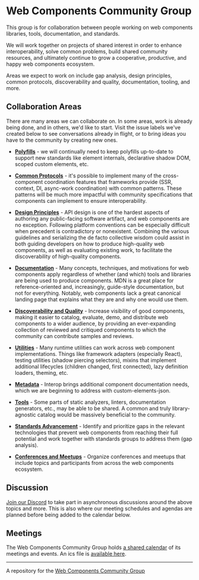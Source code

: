 # Web Components Community Group

This group is for collaboration between people working on web components libraries, tools, documentation, and standards.

We will work together on projects of shared interest in order to enhance interoperability, solve common problems, build shared community resources, and ultimately continue to grow a cooperative, productive, and happy web components ecosystem.

Areas we expect to work on include gap analysis, design principles, common protocols, discoverability and quality, documentation, tooling, and more.

## Collaboration Areas

There are many areas we can collaborate on. In some areas, work is already being done, and in others, we'd like to start. Visit the issue labels we've created below to see conversations already in flight, or to bring ideas you have to the community by creating new ones.

- **[Polyfills](https://github.com/w3c/webcomponents-cg/labels/polyfills)** - we will continually need to keep polyfills up-to-date to support new standards like element internals, declarative shadow DOM, scoped custom elements, etc.

- **[Common Protocols](https://github.com/w3c/webcomponents-cg/labels/common-protocols)** - it's possible to implement many of the cross-component coordination features that frameworks provide (SSR, context, DI, async-work coordination) with common patterns. These patterns will be much more impactful with community specifications that components can implement to ensure interoperability.

- **[Design Principles](https://github.com/w3c/webcomponents-cg/labels/design-principles)** - API design is one of the hardest aspects of authoring any public-facing software artifact, and web components are no exception. Following platform conventions can be especially difficult when precedent is contradictory or nonexistent. Combining the various guidelines and serializing the de facto collective wisdom could assist in both guiding developers on how to produce high-quality web components, as well as evaluating existing work, to facilitate the discoverability of high-quality components.

- **[Documentation](https://github.com/w3c/webcomponents-cg/labels/documentation)** - Many concepts, techniques, and motivations for web components apply regardless of whether (and which) tools and libraries are being used to produce components. MDN is a great place for reference-oriented and, increasingly, guide-style documentation, but not for everything. Notably, web components lack a great canonical landing page that explains what they are and why one would use them.

- **[Discoverability and Quality](https://github.com/w3c/webcomponents-cg/labels/discovery-and-quality)** - Increase visibility of good components, making it easier to catalog, evaluate, demo, and distribute web components to a wider audience, by providing an ever-expanding collection of reviewed and critiqued components to which the community can contribute samples and reviews.

- **[Utilities](https://github.com/w3c/webcomponents-cg/labels/utilities)** - Many runtime utilities can work across web component implementations. Things like framework adapters (especially React), testing utilities (shadow piercing selectors), mixins that implement additional lifecycles (children changed, first connected), lazy definition loaders, theming, etc.

- **[Metadata](https://github.com/w3c/webcomponents-cg/labels/metadata)** - Interop brings additional component documentation needs, which we are beginning to address with custom-elements-json.

- **[Tools](https://github.com/w3c/webcomponents-cg/labels/tools)** - Some parts of static analyzers, linters, documentation generators, etc., may be able to be shared. A common and truly library-agnostic catalog would be massively beneficial to the community.

- **[Standards Advancement](https://github.com/w3c/webcomponents-cg/labels/standards-advancement)** - Identify and prioritize gaps in the relevant technologies that prevent web components from reaching their full potential and work together with standards groups to address them (gap analysis).

- **[Conferences and Meetups](https://github.com/w3c/webcomponents-cg/labels/conferences-and-meetups)** - Organize conferences and meetups that include topics and participants from across the web components ecosystem.

## Discussion

[Join our Discord](https://discord.gg/YmrNQ4rYJz) to take part in asynchronous discussions around the above topics and more. This is also where our meeting schedules and agendas are planned before being added to the calendar below.

## Meetings

The Web Components Community Group holds [a shared calendar](https://calendar.google.com/calendar/embed?src=o25bim5rvcu42mfnqilirpmp44%40group.calendar.google.com) of its meetings and events. An ics file is [available here](https://calendar.google.com/calendar/ical/o25bim5rvcu42mfnqilirpmp44%40group.calendar.google.com/public/basic.ics).

---

A repository for the [Web Components Community Group](https://www.w3.org/community/webcomponents/)
